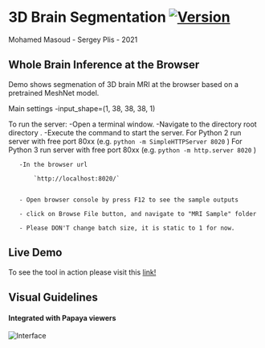# 3D Brain Segmentation  [![Version](https://img.shields.io/badge/Version-1.0.0-brightgreen)]()
Mohamed Masoud - Sergey Plis - 2021


## Whole Brain Inference at the Browser
Demo shows segmenation of 3D brain MRI at the browser based on a pretrained MeshNet model.

Main settings
	-input_shape=(1, 38, 38, 38, 1)
    

To run the server:
	-Open a terminal window.
	-Navigate to the directory root directory .
	-Execute the command to start the server.
		For Python 2 run server with free port 80xx (e.g.  `python -m SimpleHTTPServer 8020` )
		For Python 3 run server with free port 80xx (e.g.  `python -m http.server 8020` )


       
       -In the browser url
      
           `http://localhost:8020/`


       - Open browser console by press F12 to see the sample outputs 

       - click on Browse File button, and navigate to "MRI Sample" folder

       - Please DON'T change batch size, it is static to 1 for now.

## Live Demo

To see the tool in action please visit this [link!](https://neuroneural.github.io/brainchop/)

## Visual Guidelines

#### Integrated with Papaya viewers

![Interface](https://github.com/Mmasoud1/Portfolios/blob/master/ShowMe/BrainInference/SimpleUI_Demo.gif)
